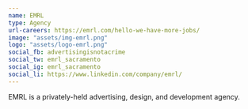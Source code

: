 ```yaml
---
name: EMRL
type: Agency
url-careers: https://emrl.com/hello-we-have-more-jobs/
image: "assets/img-emrl.png"
logo: "assets/logo-emrl.png"
social_fb: advertisingisnotacrime
social_tw: emrl_sacramento
social_ig: emrl_sacramento
social_li: https://www.linkedin.com/company/emrl/
---
```

EMRL is a privately-held advertising, design, and development agency.
